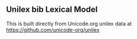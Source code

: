 Unilex bib Lexical Model
----------------------

This is built directly from Unicode.org unilex data at
https://github.com/unicode-org/unilex

